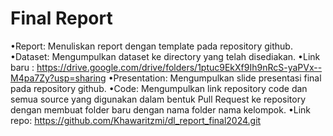 # Final Report
•Report: Menuliskan report dengan template pada repository github.
•Dataset: Mengumpulkan dataset ke directory yang telah disediakan.
•Link baru : https://drive.google.com/drive/folders/1ptuc9EkXf9Ih9nRcS-yaPVx--M4pa7Zy?usp=sharing 
•Presentation: Mengumpulkan slide presentasi final pada repository github.
•Code: Mengumpulkan link repository code dan semua source yang digunakan dalam bentuk Pull Request ke repository dengan membuat folder baru dengan nama folder nama kelompok.
•Link repo: https://github.com/Khawaritzmi/dl_report_final2024.git
